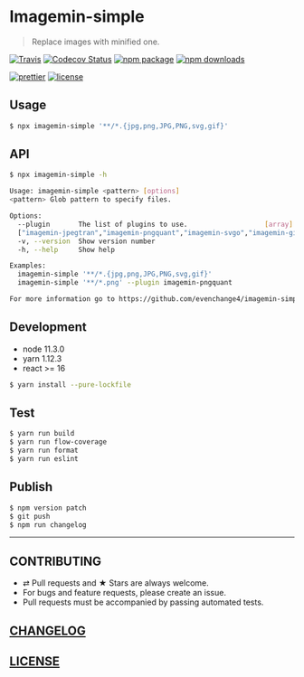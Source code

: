 # Imagemin-simple

> Replace images with minified one.

[![Travis][build-badge]][build]
[![Codecov Status][codecov-badge]][codecov]
[![npm package][npm-badge]][npm]
[![npm downloads][npm-downloads]][npm]

[![prettier][prettier-badge]][prettier]
[![license][license-badge]][license]

## Usage

```bash
$ npx imagemin-simple '**/*.{jpg,png,JPG,PNG,svg,gif}'
```

## API

```bash
$ npx imagemin-simple -h

Usage: imagemin-simple <pattern> [options]
<pattern> Glob pattern to specify files.

Options:
  --plugin       The list of plugins to use.                   [array] [default:
  ["imagemin-jpegtran","imagemin-pngquant","imagemin-svgo","imagemin-gifsicle"]]
  -v, --version  Show version number                                   [boolean]
  -h, --help     Show help                                             [boolean]

Examples:
  imagemin-simple '**/*.{jpg,png,JPG,PNG,svg,gif}'
  imagemin-simple '**/*.png' --plugin imagemin-pngquant

For more information go to https://github.com/evenchange4/imagemin-simple
```

## Development

- node 11.3.0
- yarn 1.12.3
- react >= 16

```bash
$ yarn install --pure-lockfile
```

## Test

```bash
$ yarn run build
$ yarn run flow-coverage
$ yarn run format
$ yarn run eslint
```

## Publish

```bash
$ npm version patch
$ git push
$ npm run changelog
```

---

## CONTRIBUTING

- ⇄ Pull requests and ★ Stars are always welcome.
- For bugs and feature requests, please create an issue.
- Pull requests must be accompanied by passing automated tests.

## [CHANGELOG](CHANGELOG.md)

## [LICENSE](LICENSE)

[build-badge]: https://travis-ci.com/evenchange4/imagemin-simple.svg?branch=master
[build]: https://travis-ci.com/evenchange4/imagemin-simple
[npm-badge]: https://img.shields.io/npm/v/imagemin-simple.svg?style=flat-square
[npm]: https://www.npmjs.org/package/imagemin-simple
[codecov-badge]: https://img.shields.io/codecov/c/github/evenchange4/imagemin-simple.svg?style=flat-square
[codecov]: https://codecov.io/github/evenchange4/imagemin-simple?branch=master
[npm-downloads]: https://img.shields.io/npm/dt/imagemin-simple.svg?style=flat-square
[license-badge]: https://img.shields.io/npm/l/imagemin-simple.svg?style=flat-square
[license]: http://michaelhsu.mit-license.org/
[prettier-badge]: https://img.shields.io/badge/styled_with-prettier-ff69b4.svg?style=flat-square
[prettier]: https://github.com/prettier/prettier
